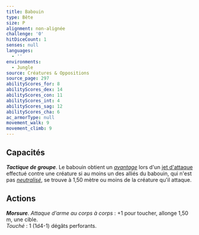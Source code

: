```yaml
---
title: Babouin
type: Bête
size: P
alignment: non-alignée
challenge: '0'
hitDiceCount: 1
senses: null
languages:
  - ''
environments:
  - Jungle
source: Créatures & Oppositions
source_page: 297
abilityScores_for: 8
abilityScores_dex: 14
abilityScores_con: 11
abilityScores_int: 4
abilityScores_sag: 12
abilityScores_cha: 6
ac_armorType: null
movement_walk: 9
movement_climb: 9
---
```

## Capacités
_**Tactique de groupe**_. Le babouin obtient un [_avantage_](/utiliser-les-caracteristiques/#avantage-et-desavantage) lors d'un [jet d'attaque](/combattre/#jets-d-attaque) effectué contre une créature si au moins un des alliés du babouin, qui n'est pas [_neutralisé_](/gerer-la-sante-du-personnage/#neutralise), se trouve à 1,50 mètre ou moins de la créature qu'il attaque.

## Actions
_**Morsure**_. _Attaque d'arme au corps à corps_ : +1 pour toucher, allonge 1,50 m, une cible.  
_Touché_ : 1 (1d4-1) dégâts perforants.
